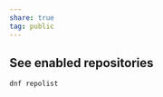 ```yaml
---  
share: true  
tag: public  
---  
```

## See enabled repositories  
```  
dnf repolist  
```  
  
